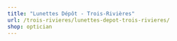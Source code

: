 ```yaml
---
title: "Lunettes Dépôt - Trois-Rivières"
url: /trois-rivieres/lunettes-depot-trois-rivieres/
shop: optician
---
```

